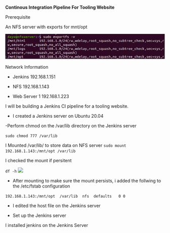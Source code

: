 **Continous Integration Pipeline For Tooling Website**


Prerequisite

An NFS server with exports for mnt/opt

![](optexport.jpg)



Network Information

- Jenkins  192.168.1.151

- NFS    192.168.1.143

- Web Server 1  192.168.1.223 


I will be building a Jenkins CI pipeline for a tooling website.

- I created a Jenkins server on Ubuntu 20.04

-Perform chmod on the /var/lib directory on the Jenkins server

```sudo chmod 777 /var/lib```


I Mounted /var/lib/ to store data on NFS server
```sudo mount 192.168.1.143:/mnt/opt /var/lib```

I checked the mount if persitent

`df -h`
![](check.jpg)

- After mounting to make sure the mount persists, i added the follwing to the /etc/fstab configuration

```192.168.1.143:/mnt/opt  /var/lib	 nfs  defaults   0 0```

- I edited the host file on the Jenkins server

- Set up the Jenkins server

I  installed jenkins on the Jenkins Server

